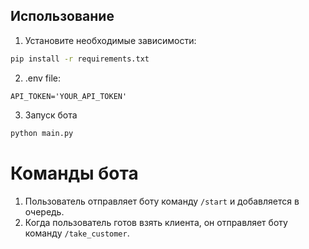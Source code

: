 ## Использование

1. Установите необходимые зависимости:

```bash
pip install -r requirements.txt
```

2. .env file:
```dotenv
API_TOKEN='YOUR_API_TOKEN'
```

3. Запуск бота
```bash
python main.py
```

# Команды бота
1. Пользователь отправляет боту команду `/start` и добавляется в очередь.
2. Когда пользователь готов взять клиента, он отправляет боту команду `/take_customer`.